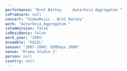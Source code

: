 ```yaml
---
performance: "Bret Battey	- Autarkeia Aggregatum "
isPremiere: null
concert: "VideoMusic - Bret Battey"
work: "Autarkeia Aggregatum "
isCommission: false
isResidency: false
work_year: "2005"
ensemble: "FUSIL"
season: "2007-2008: GEMDays 2008"
venue: "Drama Studio 1"
person: null
country: null
---
```


